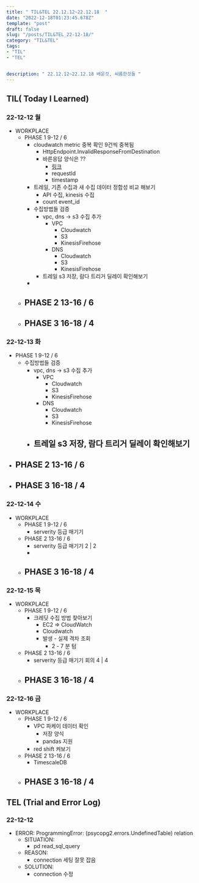 ```yaml
---
title: " TIL&TEL 22.12.12~22.12.18  "
date: "2022-12-18T01:23:45.678Z"
template: "post"
draft: false
slug: "/posts/TIL&TEL_22-12-18/"
category: "TIL&TEL"
tags:
- "TIL"
- "TEL"


description: " 22.12.12~22.12.18 배운것, 씨름한것들 "
---
```


## TIL( Today I Learned)

### 22-12-12 월

- WORKPLACE
    - PHASE 1 9-12 / 6
        - cloudwatch metric 중복 확인 9건씩 중복됨
            - HttpEndpoint.InvalidResponseFromDestination
            - 바른응답 양식은 ??
                - [링크](https://docs.aws.amazon.com/ko_kr/firehose/latest/dev/httpdeliveryrequestresponse.html)
                - requestId
                - timestamp
        - 트레일, 기존 수집과 새 수집 데이터 정합성 비교 해보기
            - API 수집, kinesis 수집
            - count event_id
        - 수집방법들 검증
            - vpc, dns -> s3 수집 추가
                - VPC
                    - Cloudwatch
                    - S3
                    - KinesisFirehose
                - DNS
                    - Cloudwatch
                    - S3
                    - KinesisFirehose
            - 트레일 s3 저장, 람다 트리거 딜레이 확인해보기
        - 
    - PHASE 2 13-16 / 6
        - 
    - PHASE 3 16-18 / 4
        - 

### 22-12-13 화

- PHASE 1 9-12 / 6
    - 수집방법들 검증
        - vpc, dns -> s3 수집 추가
            - VPC
                - Cloudwatch
                - S3
                - KinesisFirehose
            - DNS
                - Cloudwatch
                - S3
                - KinesisFirehose
        - 트레일 s3 저장, 람다 트리거 딜레이 확인해보기
            - 
- PHASE 2 13-16 / 6
    - 
- PHASE 3 16-18 / 4
    - 

### 22-12-14 수

- WORKPLACE
    - PHASE 1 9-12 / 6
        - serverity 등급 매기기 
    - PHASE 2 13-16 / 6
        - serverity 등급 매기기  2 | 2
        - 
    - PHASE 3 16-18 / 4
        - 

### 22-12-15 목

- WORKPLACE
    - PHASE 1 9-12 / 6
        - 크레딧 수집 방법 찾아보기
            - EC2 => CloudWatch
            - Cloudwatch
            - 발생 - 실제 격차 조회
                - 2 - 7 분 텀
    - PHASE 2 13-16 / 6
        - serverity 등급 매기기 회의 4 | 4
    - PHASE 3 16-18 / 4
        - 

### 22-12-16 금

- WORKPLACE
    - PHASE 1 9-12 / 6
        - VPC 파케이 데이터 확인
            - 저장 양식
            - pandas 지원
        - red shift 켜보기
    - PHASE 2 13-16 / 6
        - TimescaleDB
    - PHASE 3 16-18 / 4
        - 


## TEL (Trial and Error Log)

### 22-12-12

- ERROR: ProgrammingError: (psycopg2.errors.UndefinedTable) relation
    - SITUATION:
        - pd read_sql_query
    - REASON:
        - connection 세팅 잘못 잡음
    - SOLUTION:
        - connection 수정

